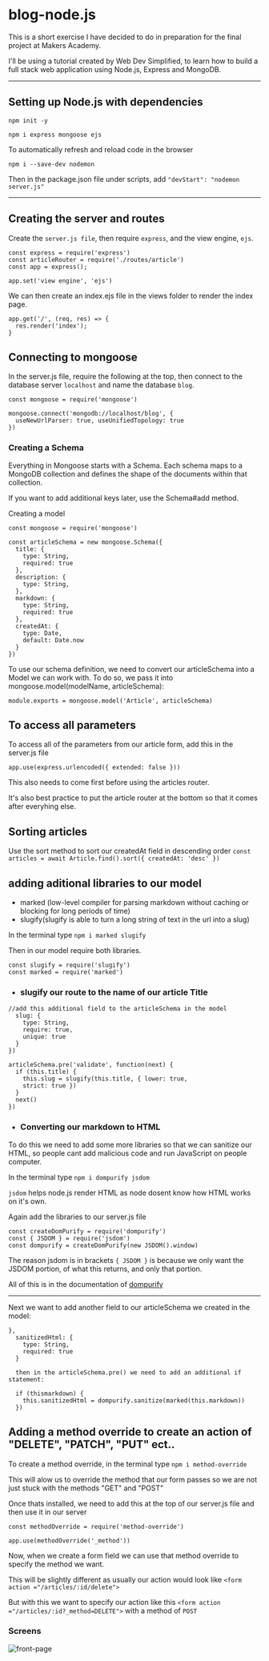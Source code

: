 # blog-node.js

This is a short exercise I have decided to do in preparation for the final project at Makers Academy.

I'll be using a tutorial created by Web Dev Simplified, to learn how to build a full stack web application using Node.js, Express and MongoDB.

-------------------------------------------------------------------------------------

## Setting up Node.js with dependencies

```
npm init -y

npm i express mongoose ejs
```

To automatically refresh and reload code in the browser
```
npm i --save-dev nodemon
```
Then in the package.json file under scripts, add `"devStart": "nodemon server.js"`

-------------------------------------------------------------------------------------

## Creating the server and routes

Create the `server.js file`, then require `express`, and the view engine, `ejs`.

```
const express = require('express')
const articleRouter = require('./routes/article')
const app = express();

app.set('view engine', 'ejs')
```

We can then create an index.ejs file in the views folder to render the index page.

```
app.get('/', (req, res) => {
  res.render('index');
}
```

## Connecting to mongoose

In the server.js file, require the following at the top, then connect to the database server `localhost` and name the database `blog`.
```
const mongoose = require('mongoose')

mongoose.connect('mongodb://localhost/blog', {
  useNewUrlParser: true, useUnifiedTopology: true 
})

```
### Creating a Schema

Everything in Mongoose starts with a Schema. Each schema maps to a MongoDB collection and defines the shape of the documents within that collection.

If you want to add additional keys later, use the Schema#add method.

Creating a model

```
const mongoose = require('mongoose')

const articleSchema = new mongoose.Schema({
  title: {
    type: String,
    required: true
  },
  description: {
    type: String,
  },
  markdown: {
    type: String,
    required: true
  },
  createdAt: {
    type: Date,
    default: Date.now
  }
})
```

To use our schema definition, we need to convert our articleSchema into a Model we can work with. To do so, we pass it into mongoose.model(modelName, articleSchema):

`module.exports = mongoose.model('Article', articleSchema)`

## To access all parameters

To access all of the parameters from our article form, add this in the server.js file
```
app.use(express.urlencoded({ extended: false }))
```
This also needs to come first before using the articles router.

It's also best practice to put the article router at the bottom so that it comes after everyhing else.

## Sorting articles

Use the sort method to sort our createdAt field in descending order
`const articles = await Article.find().sort({ createdAt: 'desc' })`

## adding aditional libraries to our model

- marked (low-level compiler for parsing markdown without caching or blocking for long periods of time)
- slugify(slugify is able to turn a long string of text in the url into a slug)

In the terminal type `npm i marked slugify`

Then in our model require both libraries.
```
const slugify = require('slugify')
const marked = require('marked')
```

- ### slugify our route to the name of our article Title

```
//add this additional field to the articleSchema in the model
  slug: {
    type: String,
    require: true,
    unique: true
  }
})

articleSchema.pre('validate', function(next) {
  if (this.title) {
    this.slug = slugify(this.title, { lower: true, 
    strict: true })
  }
  next()
})
```

- ### Converting our markdown to HTML

To do this we need to add some more libraries so that we can sanitize our HTML, so people cant add malicious code and run JavaScript on people computer.

In the terminal type `npm i dompurify jsdom` 

`jsdom` helps node.js render HTML as node dosent know how HTML works on it's own.

Again add the libraries to our server.js file 
```
const createDomPurify = require('dompurify')
const { JSDOM } = require('jsdom')
const dompurify = createDomPurify(new JSDOM().window)
```
The reason jsdom is in brackets `{ JSDOM }` is because we only want the JSDOM portion, of what this returns, and only that portion.

All of this is in the documentation of [dompurify](https://www.npmjs.com/package/dompurify)

-------------------------------------

Next we want to add another field to our articleSchema we created in the model:

```
},
  sanitizedHtml: {
    type: String,
    required: true
  }

  then in the articleSchema.pre() we need to add an additional if statement:

  if (thismarkdown) {
    this.sanitizedHtml = dompurify.sanitize(marked(this.markdown))
  })
```


## Adding a method override to create an action of "DELETE", "PATCH", "PUT" ect..

To create a method override, in the terminal type `npm i method-override` 

This will alow us to override the method that our form passes so we are not just stuck with the methods "GET" and "POST"

Once thats installed, we need to add this at the top of our server.js file and then use it in our server
```
const methodOverride = require('method-override')

app.use(methodOverride('_method'))
```

Now, when we create a form field we can use that method override to specify the method we want.

This will be slightly different as usually our action would look like `<form action ="/articles/:id/delete">`

But with this we want to specify our action like this `<form action ="/articles/:id?_method=DELETE">` with a method of `POST`

### Screens

<img alt ='front-page' src =''>